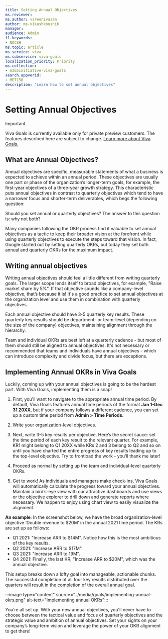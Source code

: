 ```yaml
---
title: Setting Annual Objectives
ms.reviewer: 
ms.author: vsreenivasan
author: ms-vikashkoushik
manager: 
audience: Admin
f1.keywords:
- NOCSH
ms.topic: article
ms.service: viva
ms.subservice: viva-goals
localization_priority: Priority
ms.collection:  
- m365initiative-viva-goals  
search.appverid:
- MET150
description: "Learn how to set annual objectives"
---
```


# Setting Annual Objectives

> [!IMPORTANT]
> Viva Goals is currently available only for private preview customers. The features described here are subject to change. [Learn more about Viva Goals.](https://go.microsoft.com/fwlink/?linkid=2189933)

## What are Annual Objectives?

Annual objectives are specific, measurable statements of what a business is expected to achieve within an annual period. These objectives are usually one part or phase of the organization’s longer-term goals, for example, the first-year objectives of a three-year growth strategy. This characteristic puts annual objectives in contrast to quarterly objectives which tend to have a narrower focus and shorter-term deliverables, which begs the following question:

Should you set annual or quarterly objectives? The answer to this question is: why not both? 

Many companies following the OKR process find it valuable to set annual objectives as a tactic to keep their broader vision at the forefront while using quarterly objectives to execute the steps toward that vision. In fact, Google started out by setting quarterly OKRs, but today they set both annual and quarterly OKRs for the maximum impact.

## Writing annual objectives

Writing annual objectives should feel a little different from writing quarterly goals. The larger scope lends itself to broad objectives, for example, "Raise market share by 5%". If that objective sounds like a company-level objective, that’s because it is! It's a good practice to set annual objectives at the organization level and use them in combination with quarterly objectives.

Each annual objective should have 3-5 quarterly key results. These quarterly key results should be department- or team-level (depending on the size of the company) objectives, maintaining alignment through the hierarchy.

Team and individual OKRs are best left at a quarterly cadence - but most of them should still be aligned to annual objectives. It's not necessary or recommended that teams and individuals have annual objectives - which can introduce complexity and divide focus, but there are exceptions.

## Implementing Annual OKRs in Viva Goals

Luckily, coming up with your annual objectives is going to be the hardest part. With Viva Goals, implementing them is a snap!

1. First, you'll want to navigate to the appropriate annual time period. By default, Viva Goals features annual time periods of the format **Jan 1-Dec 31 20XX**, but if your company follows a different cadence, you can set up a custom time period from **Admin > Time Periods**.

1. Write your organization-level objectives.

1. Next, write 3-5 key results per objective. Here’s the secret sauce: set the time period of each key result to the relevant quarter. For example, KR1 might belong to Q1 20XX while KRs 2 and 3 belong to Q2 and so on until you have charted the entire progress of key results leading up to the top-level objective. Try to frontload the work - you’ll thank me later! 

1. Proceed as normal by setting up the team and individual-level quarterly OKRs.

1. Get to work! As individuals and managers make check-ins, Viva Goals will automatically calculate the progress toward your annual objectives. Maintain a bird’s-eye view with our attractive dashboards and use views or the objective explorer to drill down and generate reports where necessary. We happen to enjoy using chart view to easily visualize the alignment.

**An example**: In the screenshot below, we have the broad organization-level objective ‘Double revenue to $20M’ in the annual 2021 time period. The KRs are set up as follows:

- Q1 2021:  "Increase ARR to $14M". Notice how this is the most ambitious of the key results.
- Q2 2021: "Increase ARR to $17M".
- Q3 2021: "Increase ARR to 19M".
- Q4 2021: Finally, the last KR, "Increase ARR to $20M", which was the annual objective.

This setup breaks down a lofty goal into manageable, actionable chunks. The successful completion of all four key results distributed over the quarters will result in the completion of the overall annual goal.

:::image type="content" source="../media/goals/implementing-annual-okrs.png" alt-text="Implementing annual OKRs":::

You’re all set up. With your new annual objectives, you'll never have to choose between the tactical value and focus of quarterly objectives and the strategic value and ambition of annual objectives. Set your sights on your company’s long-term vision and leverage the power of your OKR alignment to get there!